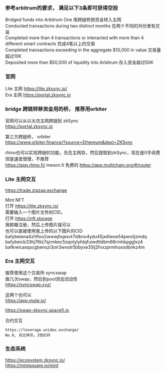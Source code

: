 
### 参考arbitrum的要求， 满足以下3条即可获得空投
Bridged funds into Arbitrum One 用跨链桥把资金转入主网  
Conducted transactions during two distinct months 在两个不同的月份里有交易  
Completed more than 4 transactions or interacted with more than 4 different smart contracts 完成4笔以上的交易  
Completed transactions exceeding in the aggregate $10,000 in value 交易量超过10K  
Deposited more than $50,000 of liquidity into Arbitrum 存入资金超过50K  

###  官网
Lite 主网 https://lite.zksync.io/  
Era 主网 https://portal.zksync.io  

### bridge 跨链转移资金用的桥， 推荐用orbiter  

官网可以从以太坊主网跨链到 zkSync  
https://portal.zksync.io   

第三方跨链桥， orbiter  
https://www.orbiter.finance/?source=Ethereum&dest=ZKSync   

rhino也可以实现跨链的功能，先在主网存，然后提取到zkSync，现在是0手续费 但是速度很慢，不推荐  
https://app.rhino.fi/
meson.fi 免费的
https://app.multichain.org/#/router

### Lite 主网交互

https://trade.zigzag.exchange  

 Mint NFT   
 打开 https://lite.zksync.io/   
 需要输入一个图片文件的CID，  
 打开 https://nft.storage  
 用邮箱注册，然后上传图片就可以  
 也可以直接使用我上传的以下图片的CID   
 bafybeiena4zhfloo2wwwjhqesvt7idbno4ydu45jxdlwoe54pwviljzmdq   
 bafybeicb33hj76tz7sjrmkec5zqotylyhtqfuiwdtldbm66rmhbpgglxz4
 bafkreicaxqscgbenszi3oir3wvotr5bbyxe35lj2fvxzprmhosodbnkz4m


### Era 主网交互

推荐使用这个交易所 syncswap   
做几次swap，然后到pool添加流动性   
https://syncswap.xyz/  

这两个也可以  
https://app.mute.io/  

https://swap-zksync.spacefi.io  

合约交互
```
https://leverage.unidex.exchange/   
No.8, 买比特币，2倍杠杆 
```


### 生态系统
https://ecosystem.zksync.io/  
https://mintsquare.io/mint  

